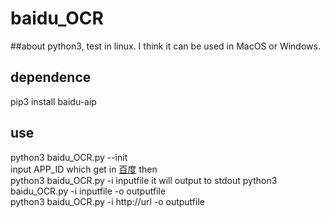 # baidu_OCR
##about
python3, test in linux. I think it can be used in MacOS or Windows.
## dependence
pip3 install baidu-aip
## use
python3 baidu_OCR.py --init  
input APP_ID which get in [百度](https://console.bce.baidu.com)
then  
python3 baidu_OCR.py -i inputfile 
it will output to stdout
python3 baidu_OCR.py -i inputfile -o outputfile  
python3 baidu_OCR.py -i http://url -o outputfile  


